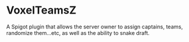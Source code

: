 # VoxelTeamsZ
A Spigot plugin that allows the server owner to assign captains, teams, randomize them...etc, as well as the ability to snake draft.
